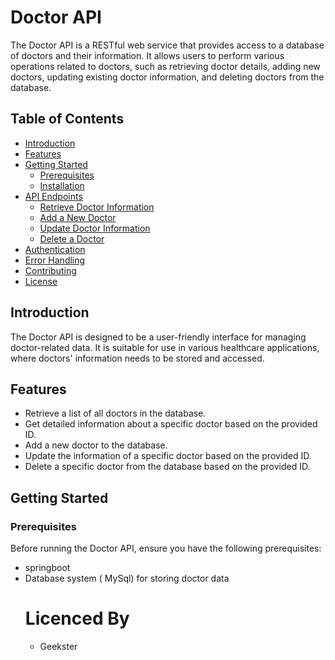 # Doctor API

The Doctor API is a RESTful web service that provides access to a database of doctors and their information. It allows users to perform various operations related to doctors, such as retrieving doctor details, adding new doctors, updating existing doctor information, and deleting doctors from the database.

## Table of Contents

- [Introduction](#introduction)
- [Features](#features)
- [Getting Started](#getting-started)
  - [Prerequisites](#prerequisites)
  - [Installation](#installation)
- [API Endpoints](#api-endpoints)
  - [Retrieve Doctor Information](#retrieve-doctor-information)
  - [Add a New Doctor](#add-a-new-doctor)
  - [Update Doctor Information](#update-doctor-information)
  - [Delete a Doctor](#delete-a-doctor)
- [Authentication](#authentication)
- [Error Handling](#error-handling)
- [Contributing](#contributing)
- [License](#license)

## Introduction

The Doctor API is designed to be a user-friendly interface for managing doctor-related data. It is suitable for use in various healthcare applications, where doctors' information needs to be stored and accessed.

## Features

- Retrieve a list of all doctors in the database.
- Get detailed information about a specific doctor based on the provided ID.
- Add a new doctor to the database.
- Update the information of a specific doctor based on the provided ID.
- Delete a specific doctor from the database based on the provided ID.

## Getting Started

### Prerequisites

Before running the Doctor API, ensure you have the following prerequisites:

- springboot
- Database system ( MySql) for storing doctor data
  # Licenced By
  - Geekster
